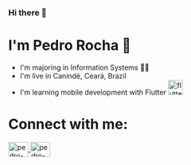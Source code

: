 ### Hi there 👋

# I'm Pedro Rocha :pray:
- I'm majoring in Information Systems :woman_technologist:
- I'm live in Canindé, Ceará, Brazil
- I'm learning mobile development with Flutter <img src="https://cdn.icon-icons.com/icons2/2107/PNG/512/file_type_flutter_icon_130599.png" alt="flutter" width="30" height="30" style="max-width:100%;"></img>

# Connect with me:
<a href="https://www.linkedin.com/in/pedro-rocha-7bb3a1189/" target="_blank">
<img align="center" alt="pedro-linkedin" height="30" width="40" src="https://cdn.jsdelivr.net/npm/simple-icons@3.0.1/icons/linkedin.svg" style="max-width:100%;">
</a>
<a href="https://www.instagram.com/pedro_rocha94/" target="_blank">
<img align="center" alt="pedro-instagram" height="30" width="40" src="https://cdn.jsdelivr.net/npm/simple-icons@3.0.1/icons/instagram.svg" style="max-width:100%;">
</a>

<!--
**PedroRocha94/PedroRocha94** is a ✨ _special_ ✨ repository because its `README.md` (this file) appears on your GitHub profile.

Here are some ideas to get you started:

- 🔭 I’m currently working on ...
- 🌱 I’m currently learning ...
- 👯 I’m looking to collaborate on ...
- 🤔 I’m looking for help with ...
- 💬 Ask me about ...
- 📫 How to reach me: ...
- 😄 Pronouns: ...
- ⚡ Fun fact: ...
-->
